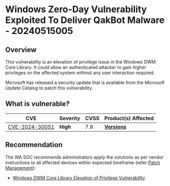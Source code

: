 # Windows Zero-Day Vulnerability Exploited To Deliver QakBot Malware  - 20240515005

## Overview

This vulnerability is an elevation of privilege issue in the Windows DWM Core Library. It could allow an authenticated attacker to gain higher privileges on the affected system without any user interaction required.

Microsoft has released a security update that is available from the Microsoft Update Catalog to patch this vulnerability.


## What is vulnerable?

| CVE                                                               | Severity | CVSS | Product(s) Affected               |
| ----------------------------------------------------------------- | -------- | ---- | --------------------------------- |
| [CVE-2024-30051](https://msrc.microsoft.com/update-guide/en-US/vulnerability/CVE-2024-30051) | **High** | 7.8  | **[Versions](https://msrc.microsoft.com/update-guide/en-US/vulnerability/CVE-2024-30051)** |

## Recommendation

The WA SOC recommends administrators apply the solutions as per vendor instructions to all affected devices within expected timeframe (refer [Patch Management](../guidelines/patch-management.md)):

- [Windows DWM Core Library Elevation of Privilege Vulnerability](https://msrc.microsoft.com/update-guide/en-US/advisory/CVE-2024-30055)
